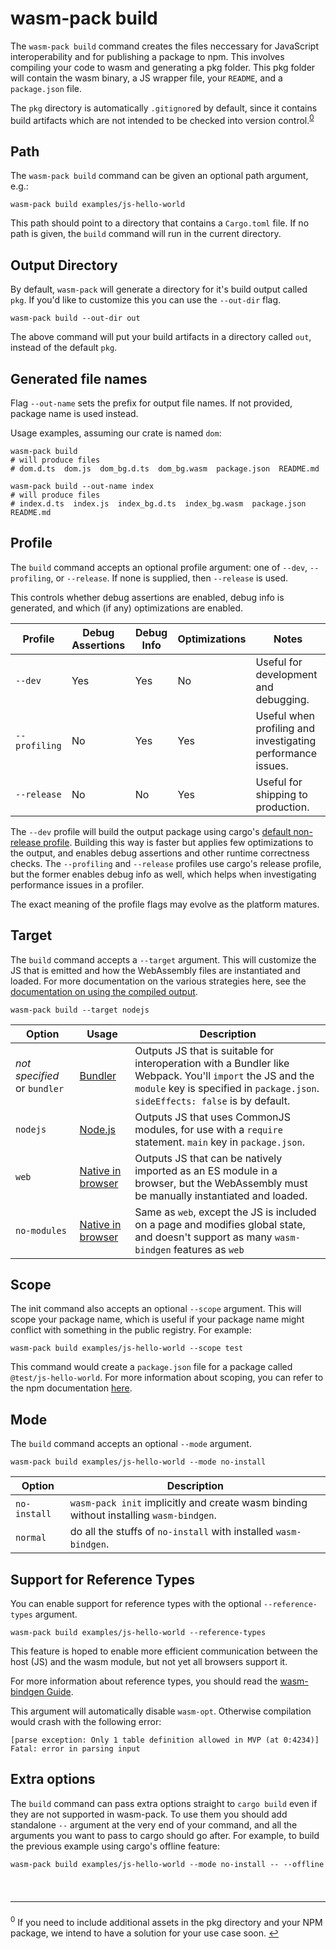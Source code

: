 # wasm-pack build

The `wasm-pack build` command creates the files neccessary for JavaScript
interoperability and for publishing a package to npm. This involves compiling
your code to wasm and generating a pkg folder. This pkg folder will contain the
wasm binary, a JS wrapper file, your `README`, and a `package.json` file.

The `pkg` directory is automatically `.gitignore`d by default, since it contains
build artifacts which are not intended to be checked into version
control.<sup>[0](#footnote-0)</sup>

## Path

The `wasm-pack build` command can be given an optional path argument, e.g.:

```
wasm-pack build examples/js-hello-world
```

This path should point to a directory that contains a `Cargo.toml` file. If no
path is given, the `build` command will run in the current directory.

## Output Directory

By default, `wasm-pack` will generate a directory for it's build output called `pkg`.
If you'd like to customize this you can use the `--out-dir` flag.

```
wasm-pack build --out-dir out
```

The above command will put your build artifacts in a directory called `out`, instead
of the default `pkg`.

## Generated file names

Flag `--out-name` sets the prefix for output file names. If not provided, package name is used instead.

Usage examples, assuming our crate is named `dom`:

```
wasm-pack build
# will produce files
# dom.d.ts  dom.js  dom_bg.d.ts  dom_bg.wasm  package.json  README.md

wasm-pack build --out-name index
# will produce files
# index.d.ts  index.js  index_bg.d.ts  index_bg.wasm  package.json  README.md
```

## Profile

The `build` command accepts an optional profile argument: one of `--dev`,
`--profiling`, or `--release`. If none is supplied, then `--release` is used.

This controls whether debug assertions are enabled, debug info is generated, and
which (if any) optimizations are enabled.

| Profile       | Debug Assertions | Debug Info | Optimizations | Notes                                                       |
| ------------- | ---------------- | ---------- | ------------- | ----------------------------------------------------------- |
| `--dev`       | Yes              | Yes        | No            | Useful for development and debugging.                       |
| `--profiling` | No               | Yes        | Yes           | Useful when profiling and investigating performance issues. |
| `--release`   | No               | No         | Yes           | Useful for shipping to production.                          |

The `--dev` profile will build the output package using cargo's [default
non-release profile][cargo-profile-sections-documentation]. Building this way is
faster but applies few optimizations to the output, and enables debug assertions
and other runtime correctness checks. The `--profiling` and `--release` profiles
use cargo's release profile, but the former enables debug info as well, which
helps when investigating performance issues in a profiler.

The exact meaning of the profile flags may evolve as the platform matures.

[cargo-profile-sections-documentation]: https://doc.rust-lang.org/cargo/reference/manifest.html#the-profile-sections

## Target

The `build` command accepts a `--target` argument. This will customize the JS
that is emitted and how the WebAssembly files are instantiated and loaded. For
more documentation on the various strategies here, see the [documentation on
using the compiled output][deploy].

```
wasm-pack build --target nodejs
```

| Option                       | Usage                           | Description                                                                                                                                                                                 |
| ---------------------------- | ------------------------------- | ------------------------------------------------------------------------------------------------------------------------------------------------------------------------------------------- |
| _not specified_ or `bundler` | [Bundler][bundlers]             | Outputs JS that is suitable for interoperation with a Bundler like Webpack. You'll `import` the JS and the `module` key is specified in `package.json`. `sideEffects: false` is by default. |
| `nodejs`                     | [Node.js][deploy-nodejs]        | Outputs JS that uses CommonJS modules, for use with a `require` statement. `main` key in `package.json`.                                                                                    |
| `web`                        | [Native in browser][deploy-web] | Outputs JS that can be natively imported as an ES module in a browser, but the WebAssembly must be manually instantiated and loaded.                                                        |
| `no-modules`                 | [Native in browser][deploy-web] | Same as `web`, except the JS is included on a page and modifies global state, and doesn't support as many `wasm-bindgen` features as `web`                                                  |

[deploy]: https://rustwasm.github.io/docs/wasm-bindgen/reference/deployment.html
[bundlers]: https://rustwasm.github.io/docs/wasm-bindgen/reference/deployment.html#bundlers
[deploy-nodejs]: https://rustwasm.github.io/docs/wasm-bindgen/reference/deployment.html#nodejs
[deploy-web]: https://rustwasm.github.io/docs/wasm-bindgen/reference/deployment.html#without-a-bundler

## Scope

The init command also accepts an optional `--scope` argument. This will scope
your package name, which is useful if your package name might conflict with
something in the public registry. For example:

```
wasm-pack build examples/js-hello-world --scope test
```

This command would create a `package.json` file for a package called
`@test/js-hello-world`. For more information about scoping, you can refer to
the npm documentation [here][npm-scope-documentation].

[npm-scope-documentation]: https://docs.npmjs.com/misc/scope

## Mode

The `build` command accepts an optional `--mode` argument.

```
wasm-pack build examples/js-hello-world --mode no-install
```

| Option       | Description                                                                            |
| ------------ | -------------------------------------------------------------------------------------- |
| `no-install` | `wasm-pack init` implicitly and create wasm binding without installing `wasm-bindgen`. |
| `normal`     | do all the stuffs of `no-install` with installed `wasm-bindgen`.                       |

## Support for Reference Types

You can enable support for reference types with the optional `--reference-types` argument.

```
wasm-pack build examples/js-hello-world --reference-types
```

This feature is hoped to enable more efficient communication between the host (JS) and the wasm module, but not yet all browsers support it.

For more information about reference types, you should read the [wasm-bindgen Guide](https://rustwasm.github.io/docs/wasm-bindgen/reference/reference-types.html#support-for-reference-types).

This argument will automatically disable `wasm-opt`.
Otherwise compilation would crash with the following error:

```
[parse exception: Only 1 table definition allowed in MVP (at 0:4234)]
Fatal: error in parsing input
```

## Extra options

The `build` command can pass extra options straight to `cargo build` even if they are not
supported in wasm-pack. To use them you should add standalone `--` argument at the very
end of your command, and all the arguments you want to pass to cargo should go after.
For example, to build the previous example using cargo's offline feature:

```
wasm-pack build examples/js-hello-world --mode no-install -- --offline
```

<hr style="font-size: 1.5em; margin-top: 2.5em"/>

<sup id="footnote-0">0</sup> If you need to include additional assets in the pkg
directory and your NPM package, we intend to have a solution for your use case
soon. [↩](#wasm-pack-build)
